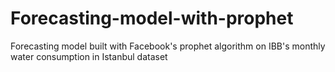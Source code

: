 # Forecasting-model-with-prophet
Forecasting model built with Facebook's prophet algorithm on IBB's monthly water consumption in Istanbul dataset
